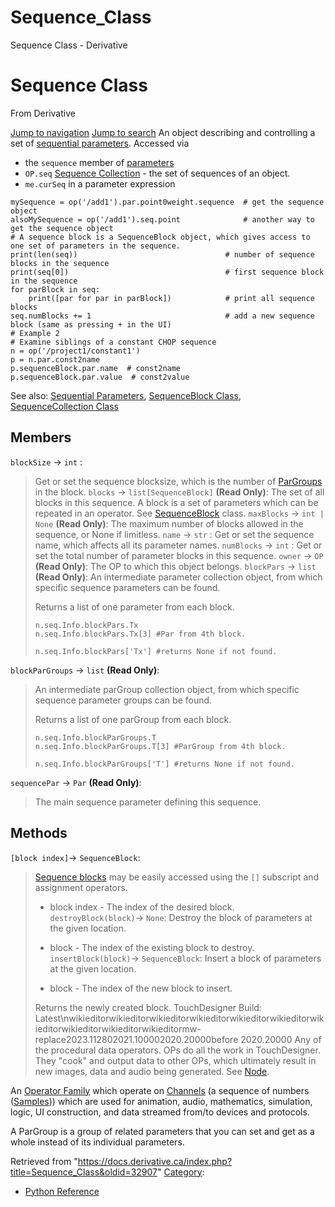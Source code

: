 

# Sequence_Class

Sequence Class - Derivative




# Sequence Class
From Derivative

[Jump to navigation](#mw-head)
[Jump to search](#searchInput)
An object describing and controlling a set of [sequential parameters](Sequential_Parameters.html "Sequential Parameters"). Accessed via
* the `sequence` member of [parameters](Par_Class.html "Par Class")
* `OP.seq` [Sequence Collection](SequenceCollection_Class.html "SequenceCollection Class") - the set of sequences of an object.
* `me.curSeq` in a parameter expression
```
mySequence = op('/add1').par.point0weight.sequence	# get the sequence object
alsoMySequence = op('/add1').seq.point				# another way to get the sequence object
# A sequence block is a SequenceBlock object, which gives access to one set of parameters in the sequence.
print(len(seq))									# number of sequence blocks in the sequence
print(seq[0])									# first sequence block in the sequence
for parBlock in seq:
	print([par for par in parBlock])			# print all sequence blocks
seq.numBlocks += 1							    # add a new sequence block (same as pressing + in the UI)
# Example 2
# Examine siblings of a constant CHOP sequence
n = op('/project1/constant1')
p = n.par.const2name
p.sequenceBlock.par.name  # const2name
p.sequenceBlock.par.value  # const2value
```
See also: [Sequential Parameters](Sequential_Parameters.html "Sequential Parameters"), [SequenceBlock Class](SequenceBlock_Class.html "SequenceBlock Class"), [SequenceCollection Class](SequenceCollection_Class.html "SequenceCollection Class")
  

  

## Members
`blockSize` → `int` :
> Get or set the sequence blocksize, which is the number of [ParGroups](ParGroup.html "ParGroup") in the block.
`blocks` → `list[SequenceBlock]` **(Read Only)**:
> The set of all blocks in this sequence. A block is a set of parameters which can be repeated in an operator. See [SequenceBlock](SequenceBlock_Class.html "SequenceBlock Class") class.
`maxBlocks` → `int | None` **(Read Only)**:
> The maximum number of blocks allowed in the sequence, or None if limitless.
`name` → `str` :
> Get or set the sequence name, which affects all its parameter names.
`numBlocks` → `int` :
> Get or set the total number of parameter blocks in this sequence.
`owner` → `OP` **(Read Only)**:
> The OP to which this object belongs.
`blockPars` → `list` **(Read Only)**:
> An intermediate parameter collection object, from which specific sequence parameters can be found.
> 
> Returns a list of one parameter from each block.
> 
> ```
> n.seq.Info.blockPars.Tx
> n.seq.Info.blockPars.Tx[3] #Par from 4th block.
> 
> ```
> 
> ```
> n.seq.Info.blockPars['Tx'] #returns None if not found.
> 
> ```
`blockParGroups` → `list` **(Read Only)**:
> An intermediate parGroup collection object, from which specific sequence parameter groups can be found.
> 
> Returns a list of one parGroup from each block.
> 
> ```
> n.seq.Info.blockParGroups.T
> n.seq.Info.blockParGroups.T[3] #ParGroup from 4th block.
> 
> ```
> 
> ```
> n.seq.Info.blockParGroups['T'] #returns None if not found.
> 
> ```
`sequencePar` → `Par` **(Read Only)**:
> The main sequence parameter defining this sequence.
## Methods
`[block index]`→ `SequenceBlock`:
> [Sequence blocks](SequenceBlock_Class.html "SequenceBlock Class") may be easily accessed using the `[]` subscript and assignment operators.
> 
> * block index - The index of the desired block.
`destroyBlock(block)`→ `None`:
> Destroy the block of parameters at the given location.
> 
> * block - The index of the existing block to destroy.
`insertBlock(block)`→ `SequenceBlock`:
> Insert a block of parameters at the given location.
> 
> * block - The index of the new block to insert.
> 
> Returns the newly created block.
TouchDesigner Build: Latest\nwikieditorwikieditorwikieditorwikieditorwikieditorwikieditorwikieditorwikieditorwikieditorwikieditormw-replace2023.112802021.100002020.20000before 2020.20000
Any of the procedural data operators. OPs do all the work in TouchDesigner. They "cook" and output data to other OPs, which ultimately result in new images, data and audio being generated. See [Node](Node.html "Node").

An [Operator Family](Operator_Family.html "Operator Family") which operate on [Channels](Channel.html "Channel") (a sequence of numbers ([Samples](Sample.html "Sample"))) which are used for animation, audio, mathematics, simulation, logic, UI construction, and data streamed from/to devices and protocols.

A ParGroup is a group of related parameters that you can set and get as a whole instead of its individual parameters.

Retrieved from "<https://docs.derivative.ca/index.php?title=Sequence_Class&oldid=32907>"
[Category](Special_Categories.html "Special:Categories"):
* [Python Reference](Category_Python_Reference.html "Category:Python Reference")